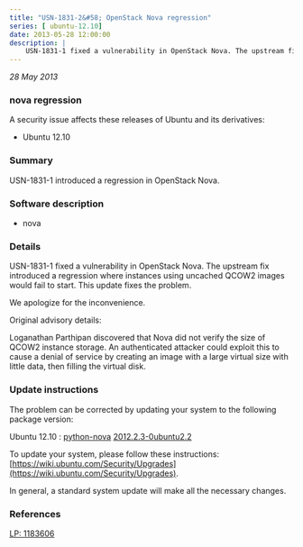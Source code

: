 ```yaml
---
title: "USN-1831-2&#58; OpenStack Nova regression"
series: [ ubuntu-12.10]
date: 2013-05-28 12:00:00
description: |
    USN-1831-1 fixed a vulnerability in OpenStack Nova. The upstream fix introduced a regression where instances using uncached QCOW2 images would fail to start. This update fixes the problem.
--- 
```

 
 

*28 May 2013*

### nova regression

A security issue affects these releases of Ubuntu and its derivatives:

* Ubuntu 12.10

### Summary

USN-1831-1 introduced a regression in OpenStack Nova. 

### Software description

* nova 

### Details

USN-1831-1 fixed a vulnerability in OpenStack Nova. The upstream fix introduced a regression where instances using uncached QCOW2 images would fail to start. This update fixes the problem.

We apologize for the inconvenience.

Original advisory details:

 Loganathan Parthipan discovered that Nova did not verify the size of QCOW2 instance storage. An authenticated attacker could exploit this to cause a denial of service by creating an image with a large virtual size with little data, then filling the virtual disk. 

### Update instructions

The problem can be corrected by updating your system to the following package version:

Ubuntu 12.10
 : [python-nova](https://launchpad.net/ubuntu/+source/nova) <span> [2012.2.3-0ubuntu2.2](https://launchpad.net/ubuntu/+source/nova/2012.2.3-0ubuntu2.2) </span> 

To update your system, please follow these instructions: [https://wiki.ubuntu.com/Security/Upgrades](https://wiki.ubuntu.com/Security/Upgrades).

In general, a standard system update will make all the necessary changes. 

### References

 
 [LP: 1183606](https://launchpad.net/bugs/1183606)
 

